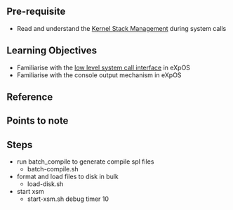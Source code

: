 ## Pre-requisite

-  Read and understand the [Kernel Stack Management](https://exposnitc.github.io/os_design-files/stack_smcall.html) during system calls  

## Learning Objectives 

- Familiarise with the [low level system call interface](https://exposnitc.github.io/abi.html) in eXpOS
- Familiarise with the console output mechanism in eXpOS

## Reference

## Points to note

## Steps

- run batch_compile to generate compile spl files
  - batch-compile.sh <stage number>
- format and load files to disk in bulk
  - load-disk.sh <stage number>
- start xsm
  - start-xsm.sh debug timer 10

